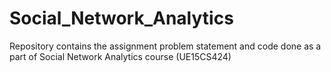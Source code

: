 # Social_Network_Analytics

Repository contains the assignment problem statement and code done as a part of Social Network Analytics course (UE15CS424)
